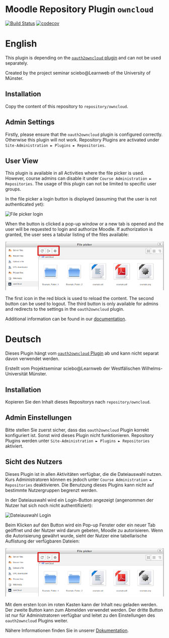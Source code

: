 # Moodle Repository Plugin `owncloud`

[![Build Status](https://travis-ci.org/pssl16/moodle-repository_owncloud.svg?branch=master)](https://travis-ci.org/pssl16/moodle-repository_owncloud)
[![codecov](https://codecov.io/gh/pssl16/moodle-repository_owncloud/branch/master/graph/badge.svg)](https://codecov.io/gh/pssl16/moodle-repository_owncloud)

# English

This plugin is depending on the [`oauth2owncloud` plugin](https://github.com/pssl16/moodle-tool_oauth2owncloud) and can not be used separately.

Created by the project seminar sciebo@Learnweb of the University of Münster.

## Installation

Copy the content of this repository to `repository/owncloud`.

## Admin Settings

Firstly, please ensure that the `oauth2owncloud` plugin is configured correctly. Otherwise this plugin will not work. Repository Plugins are activated under `Site-Administration ► Plugins ► Repositories`.

## User View

This plugin is available in all Activities where the file picker is used. However, course admins can disable it under `Course Administration ► Repositories`. The usage of this plugin can not be limited to specific user groups.

In the file picker a login button is displayed (assuming that the user is not authenticated yet):

![File picker login](pix/filepickerlogin.png)

When the button is clicked a pop-up window or a new tab is opened and the user will be requested to login and authorize Moodle. If authorization is granted, the user sees a tabular listing of the files available:

![File picker](pix/FilePickerredblock.png)

The first icon in the red block is used to reload the content. The second button can be used to logout. The third button is only available for admins and redirects to the settings in the `oauth2owncloud` plugin.

Additional information can be found in our [documentation](https://pssl16.github.io).

# Deutsch

Dieses Plugin hängt vom [`oauth2owncloud` Plugin](https://github.com/pssl16/moodle-tool_oauth2owncloud) ab und kann nicht separat davon verwendet werden.

Erstellt vom Projektseminar sciebo@Learnweb der Westfälischen Wilhelms-Universität Münster.

## Installation

Kopieren Sie den Inhalt dieses Repositorys nach `repository/owncloud`.

## Admin Einstellungen

Bitte stellen Sie zuerst sicher, dass das `oauth2owncloud` Plugin korrekt konfiguriert ist. Sonst wird dieses Plugin nicht funktionieren. Repository Plugins werden unter `Site-Administration ► Plugins ► Repositories` aktiviert.

## Sicht des Nutzers

Dieses Plugin ist in allen Aktivitäten verfügbar, die die Dateiauswahl nutzen. Kurs Administratoren können es jedoch unter `Course Administration ► Repositories` deaktivieren. Die Benutzung dieses Plugins kann nicht auf bestimmte Nutzergruppen begrenzt werden.

In der Dateiauswahl wird ein Login-Button angezeigt (angenommen der Nutzer hat sich noch nicht authentifiziert):

![Dateiauswahl Login](pix/filepickerlogin.png)

Beim Klicken auf den Button wird ein Pop-up Fenster oder ein neuer Tab geöffnet und der Nutzer wird darum gebeten, Moodle zu autorisieren. Wenn die Autorisierung gewährt wurde, sieht der Nutzer eine tabellarische Auflistung der verfügbaren Dateien:

![Dateiauswahl](pix/FilePickerredblock.png)

Mit dem ersten Icon im roten Kasten kann der Inhalt neu geladen werden. Der zweite Button kann zum Abmelden verwendet werden. Der dritte Button ist nur für Administratoren verfügbar und leitet zu den Einstellungen des `oauth2owncloud` Plugins weiter.

Nähere Informationen finden Sie in unserer [Dokumentation](https://pssl16.github.io).
